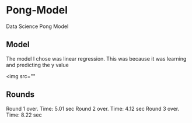 # Pong-Model
Data Science Pong Model

## Model
The model I chose was linear regression. This was because it was learning and predicting the y value 

<img src=""

## Rounds
Round 1 over. 
Time: 5.01 sec
Round 2 over. 
Time: 4.12 sec
Round 3 over. 
Time: 8.22 sec
